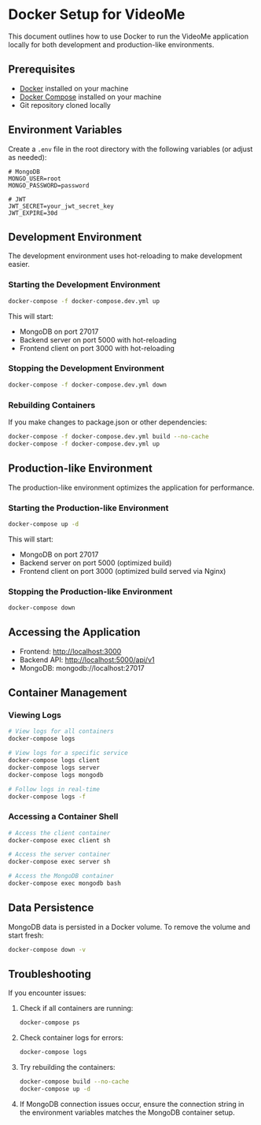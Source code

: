 # Docker Setup for VideoMe

This document outlines how to use Docker to run the VideoMe application locally for both development and production-like environments.

## Prerequisites

- [Docker](https://docs.docker.com/get-docker/) installed on your machine
- [Docker Compose](https://docs.docker.com/compose/install/) installed on your machine
- Git repository cloned locally

## Environment Variables

Create a `.env` file in the root directory with the following variables (or adjust as needed):

```
# MongoDB
MONGO_USER=root
MONGO_PASSWORD=password

# JWT
JWT_SECRET=your_jwt_secret_key
JWT_EXPIRE=30d
```

## Development Environment

The development environment uses hot-reloading to make development easier.

### Starting the Development Environment

```bash
docker-compose -f docker-compose.dev.yml up
```

This will start:
- MongoDB on port 27017
- Backend server on port 5000 with hot-reloading
- Frontend client on port 3000 with hot-reloading

### Stopping the Development Environment

```bash
docker-compose -f docker-compose.dev.yml down
```

### Rebuilding Containers

If you make changes to package.json or other dependencies:

```bash
docker-compose -f docker-compose.dev.yml build --no-cache
docker-compose -f docker-compose.dev.yml up
```

## Production-like Environment

The production-like environment optimizes the application for performance.

### Starting the Production-like Environment

```bash
docker-compose up -d
```

This will start:
- MongoDB on port 27017
- Backend server on port 5000 (optimized build)
- Frontend client on port 3000 (optimized build served via Nginx)

### Stopping the Production-like Environment

```bash
docker-compose down
```

## Accessing the Application

- Frontend: [http://localhost:3000](http://localhost:3000)
- Backend API: [http://localhost:5000/api/v1](http://localhost:5000/api/v1)
- MongoDB: mongodb://localhost:27017

## Container Management

### Viewing Logs

```bash
# View logs for all containers
docker-compose logs

# View logs for a specific service
docker-compose logs client
docker-compose logs server
docker-compose logs mongodb

# Follow logs in real-time
docker-compose logs -f
```

### Accessing a Container Shell

```bash
# Access the client container
docker-compose exec client sh

# Access the server container
docker-compose exec server sh

# Access the MongoDB container
docker-compose exec mongodb bash
```

## Data Persistence

MongoDB data is persisted in a Docker volume. To remove the volume and start fresh:

```bash
docker-compose down -v
```

## Troubleshooting

If you encounter issues:

1. Check if all containers are running:
   ```bash
   docker-compose ps
   ```

2. Check container logs for errors:
   ```bash
   docker-compose logs
   ```

3. Try rebuilding the containers:
   ```bash
   docker-compose build --no-cache
   docker-compose up -d
   ```

4. If MongoDB connection issues occur, ensure the connection string in the environment variables matches the MongoDB container setup. 